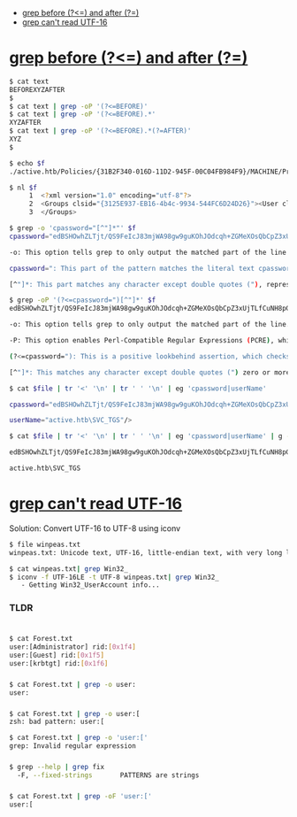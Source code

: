 - [grep before (?<=) and after (?=)](#grep-before--and-after)
- [grep can't read UTF-16](#grep-cant-read-utf-16)

# [grep before (?<=) and after (?=)](#grep-before--and-after-1)
```sh
$ cat text 
BEFOREXYZAFTER
$ 
$ cat text | grep -oP '(?<=BEFORE)'
$ cat text | grep -oP '(?<=BEFORE).*'
XYZAFTER
$ cat text | grep -oP '(?<=BEFORE).*(?=AFTER)'
XYZ
$ 
```

```sh
$ echo $f
./active.htb/Policies/{31B2F340-016D-11D2-945F-00C04FB984F9}/MACHINE/Preferences/Groups/Groups.xml
```

```sh
$ nl $f
     1  <?xml version="1.0" encoding="utf-8"?>
     2  <Groups clsid="{3125E937-EB16-4b4c-9934-544FC6D24D26}"><User clsid="{DF5F1855-51E5-4d24-8B1A-D9BDE98BA1D1}" name="active.htb\SVC_TGS" image="2" changed="2018-07-18 20:46:06" uid="{EF57DA28-5F69-4530-A59E-AAB58578219D}"><Properties action="U" newName="" fullName="" description="" cpassword="edBSHOwhZLTjt/QS9FeIcJ83mjWA98gw9guKOhJOdcqh+ZGMeXOsQbCpZ3xUjTLfCuNH8pG5aSVYdYw/NglVmQ" changeLogon="0" noChange="1" neverExpires="1" acctDisabled="0" userName="active.htb\SVC_TGS"/></User>
     3  </Groups>
```

```sh
$ grep -o 'cpassword="[^"]*"' $f 
cpassword="edBSHOwhZLTjt/QS9FeIcJ83mjWA98gw9guKOhJOdcqh+ZGMeXOsQbCpZ3xUjTLfCuNH8pG5aSVYdYw/NglVmQ"
```

```sh
-o: This option tells grep to only output the matched part of the line (i.e., the value within the quotes) instead of the entire line.

cpassword=": This part of the pattern matches the literal text cpassword=".

[^"]*: This part matches any character except double quotes ("), represented by [^"], zero or more times (*).
```

```sh
$ grep -oP '(?<=cpassword=")[^"]*' $f
edBSHOwhZLTjt/QS9FeIcJ83mjWA98gw9guKOhJOdcqh+ZGMeXOsQbCpZ3xUjTLfCuNH8pG5aSVYdYw/NglVmQ
```

```sh
-o: This option tells grep to only output the matched part of the line.

-P: This option enables Perl-Compatible Regular Expressions (PCRE), which supports lookbehind and lookahead.

(?<=cpassword="): This is a positive lookbehind assertion, which checks for the presence of cpassword=" before the desired value without including it in the match.

[^"]*: This matches any character except double quotes (") zero or more times, effectively capturing the value inside the quotes.
```

```sh
$ cat $file | tr '<' '\n' | tr ' ' '\n' | eg 'cpassword|userName'

cpassword="edBSHOwhZLTjt/QS9FeIcJ83mjWA98gw9guKOhJOdcqh+ZGMeXOsQbCpZ3xUjTLfCuNH8pG5aSVYdYw/NglVmQ"

userName="active.htb\SVC_TGS"/>
```

```sh
$ cat $file | tr '<' '\n' | tr ' ' '\n' | eg 'cpassword|userName' | g -oP '(?<==").*(?=")'

edBSHOwhZLTjt/QS9FeIcJ83mjWA98gw9guKOhJOdcqh+ZGMeXOsQbCpZ3xUjTLfCuNH8pG5aSVYdYw/NglVmQ

active.htb\SVC_TGS
```

# [grep can't read UTF-16](#grep-cant-read-utf-16-1)
Solution: Convert UTF-16 to UTF-8 using iconv
```sh
$ file winpeas.txt 
winpeas.txt: Unicode text, UTF-16, little-endian text, with very long lines (696), with CRLF line terminators, with escape sequences

$ cat winpeas.txt| grep Win32_
$ iconv -f UTF-16LE -t UTF-8 winpeas.txt| grep Win32_
   - Getting Win32_UserAccount info...
```

### TLDR
```

```

### 
```sh
$ cat Forest.txt 
user:[Administrator] rid:[0x1f4]
user:[Guest] rid:[0x1f5]
user:[krbtgt] rid:[0x1f6]
```

### 
```sh
$ cat Forest.txt | grep -o user:
user:
```

### 
```sh
$ cat Forest.txt | grep -o user:[
zsh: bad pattern: user:[

$ cat Forest.txt | grep -o 'user:['
grep: Invalid regular expression
```


### 
```sh
$ grep --help | grep fix
  -F, --fixed-strings       PATTERNS are strings
```

### 
```sh
$ cat Forest.txt | grep -oF 'user:['
user:[
```

### 
```sh

```

### 
```sh

```

### 
```sh

```

### 
```sh

```

### 
```sh

```

### 
```sh

```

